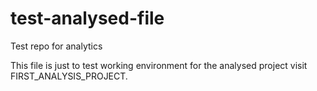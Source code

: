 # test-analysed-file
Test repo for analytics 


This file is just to test working environment for the analysed project visit FIRST_ANALYSIS_PROJECT.
